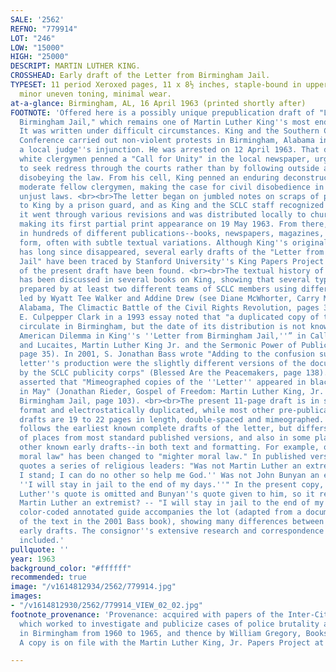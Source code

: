 ```yaml
---
SALE: '2562'
REFNO: "779914"
LOT: "246"
LOW: "15000"
HIGH: "25000"
DESCRIPT: MARTIN LUTHER KING.
CROSSHEAD: Early draft of the Letter from Birmingham Jail.
TYPESET: 11 period Xeroxed pages, 11 x 8½ inches, staple-bound in upper left corner;
  minor uneven toning, minimal wear.
at-a-glance: Birmingham, AL, 16 April 1963 (printed shortly after)
FOOTNOTE: 'Offered here is a possibly unique prepublication draft of "Letter from
  Birmingham Jail," which remains one of Martin Luther King''s most enduring works.
  It was written under difficult circumstances. King and the Southern Christian Leadership
  Conference carried out non-violent protests in Birmingham, Alabama in defiance of
  a local judge''s injunction. He was arrested on 12 April 1963. That day, eight local
  white clergymen penned a "Call for Unity" in the local newspaper, urging demonstrators
  to seek redress through the courts rather than by following outside agitators and
  disobeying the law. From his cell, King penned an enduring deconstruction of his
  moderate fellow clergymen, making the case for civil disobedience in the face of
  unjust laws. <br><br>The letter began on jumbled notes on scraps of paper smuggled
  to King by a prison guard, and as King and the SCLC staff recognized its power,
  it went through various revisions and was distributed locally to churches before
  making its first partial print appearance on 19 May 1963. From there, it appeared
  in hundreds of different publications--books, newspapers, magazines, and in pamphlet
  form, often with subtle textual variations. Although King''s original manuscript
  has long since disappeared, several early drafts of the "Letter from Birmingham
  Jail" have been traced by Stanford University''s King Papers Project. No other examples
  of the present draft have been found. <br><br>The textual history of the Letter
  has been discussed in several books on King, showing that several typescripts were
  prepared by at least two different teams of SCLC members using different typewriters,
  led by Wyatt Tee Walker and Addine Drew (see Diane McWhorter, Carry Me Home: Birmingham,
  Alabama, The Climactic Battle of the Civil Rights Revolution, pages 354 and 390).
  E. Culpepper Clark in a 1993 essay noted that "a duplicated copy of the letter did
  circulate in Birmingham, but the date of its distribution is not known" (see “The
  American Dilemma in King''s ''Letter from Birmingham Jail,''” in Calloway-Thomas
  and Lucaites, Martin Luther King Jr. and the Sermonic Power of Public Discourse,
  page 35). In 2001, S. Jonathan Bass wrote "Adding to the confusion surrounding the
  letter''s production were the slightly different versions of the document produced
  by the SCLC publicity corps" (Blessed Are the Peacemakers, page 138). A 2013 book
  asserted that "Mimeographed copies of the ''Letter'' appeared in black churches
  in May" (Jonathan Rieder, Gospel of Freedom: Martin Luther King, Jr.''s Letter from
  Birmingham Jail, page 103). <br><br>The present 11-page draft is in single-spaced
  format and electrostatically duplicated, while most other pre-publication typed
  drafts are 19 to 22 pages in length, double-spaced and mimeographed. It generally
  follows the earliest known complete drafts of the letter, but differs in dozens
  of places from most standard published versions, and also in some places from the
  other known early drafts--in both text and formatting. For example, on page 5, "higher
  moral law" has been changed to "mighter moral law." In published versions, King
  quotes a series of religious leaders: "Was not Martin Luther an extremist? -- ''Here
  I stand; I can do no other so help me God.'' Was not John Bunyan an extremist? --
  ''I will stay in jail to the end of my days.''" In the present copy, on page 7,
  Luther''s quote is omitted and Bunyan''s quote given to him, so it reads "Was not
  Martin Luther an extremist? -- "I will stay in jail to the end of my days.''" A
  color-coded annotated guide accompanies the lot (adapted from a documentary edition
  of the text in the 2001 Bass book), showing many differences between this and other
  early drafts. The consignor''s extensive research and correspondence notes are also
  included.'
pullquote: ''
year: 1963
background_color: "#ffffff"
recommended: true
image: "/v1614812934/2562/779914.jpg"
images:
- "/v1614812930/2562/779914_VIEW_02_02.jpg"
footnote_provenance: 'Provenance: acquired with papers of the Inter-Citizens Committee,
  which worked to investigate and publicize cases of police brutality and harassment
  in Birmingham from 1960 to 1965, and thence by William Gregory, Books & Photographs.
  A copy is on file with the Martin Luther King, Jr. Papers Project at Stanford University.'

---
```

